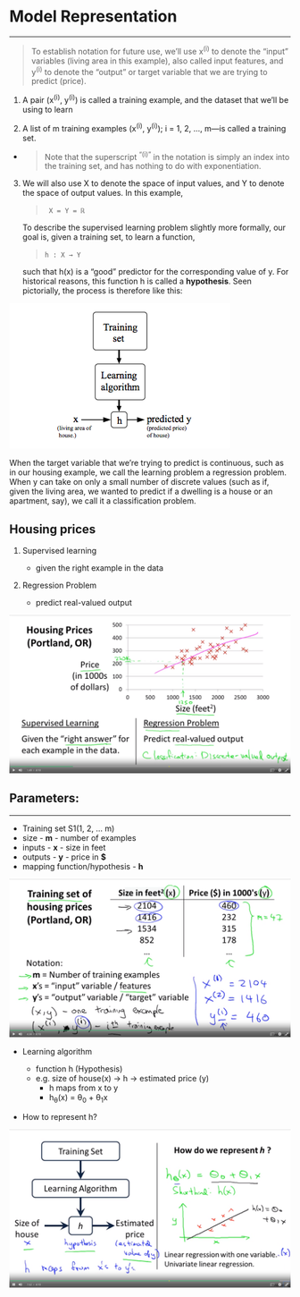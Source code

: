 # Model Representation
---

> To establish notation for future use, we’ll use x<sup>(i)</sup>   to denote the “input” variables (living area in this example), also called input features, and y<sup>(i)</sup>  to denote the “output” or target variable that we are trying to predict (price). 

1. A pair (x<sup>(i)</sup>, y<sup>(i)</sup>) is called a training example, and the dataset that we’ll be using to learn

2. A list of m training examples (x<sup>(i)</sup>, y<sup>(i)</sup>); i = 1, 2, ..., m—is called a training set. 
- > Note that the superscript <sup>“(i)”</sup> in the notation is simply an index into the training set, and has nothing to do with exponentiation. 

3. We will also use X to denote the space of input values, and Y to denote the space of output values. In this example, 
    > ``` X = Y = ℝ```

    To describe the supervised learning problem slightly more formally, our goal is, given a training set, to learn a function, 
    > ```h : X → Y ```
    
    such that h(x) is a “good” predictor for the corresponding value of y. For historical reasons, this function h is called a **hypothesis**. Seen pictorially, the process is therefore like this:

![process](process.png)

When the target variable that we’re trying to predict is continuous, such as in our housing example, we call the learning problem a regression problem. When y can take on only a small number of discrete values (such as if, given the living area, we wanted to predict if a dwelling is a house or an apartment, say), we call it a classification problem.

## Housing prices

1. Supervised learning
    - given the right example in the data

2. Regression Problem
    - predict real-valued output

![img_02.png](img_02.png)

## Parameters:
-----

- Training set S1(1, 2, ... m)
- size - **m** - number of examples
- inputs - **x** - size in feet
- outputs - **y** - price in **$**
- mapping function/hypothesis - **h**

![img_00.png](img_00.png)

- Learning algorithm
    - function h (Hypothesis)
    - e.g. size of house(x) -> h -> estimated price (y)
        - h maps from x to y
        - h<sub>θ</sub>(x) = θ<sub>0</sub> + θ<sub>1</sub>x
    

- How to represent h?

![img_03.png](img_03.png)